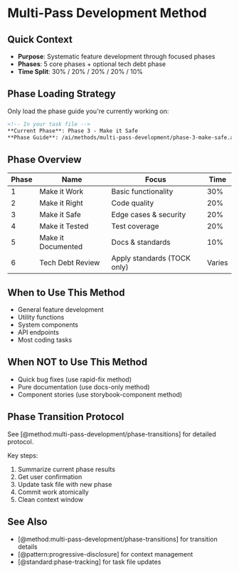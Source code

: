# Multi-Pass Development Method

## Quick Context

- **Purpose**: Systematic feature development through focused phases
- **Phases**: 5 core phases + optional tech debt phase
- **Time Split**: 30% / 20% / 20% / 20% / 10%

## Phase Loading Strategy

Only load the phase guide you're currently working on:

```markdown
<!-- In your task file -->
**Current Phase**: Phase 3 - Make it Safe
**Phase Guide**: /ai/methods/multi-pass-development/phase-3-make-safe.ai.md
```

## Phase Overview

| Phase | Name | Focus | Time |
|-------|------|-------|------|
| 1 | Make it Work | Basic functionality | 30% |
| 2 | Make it Right | Code quality | 20% |
| 3 | Make it Safe | Edge cases & security | 20% |
| 4 | Make it Tested | Test coverage | 20% |
| 5 | Make it Documented | Docs & standards | 10% |
| 6 | Tech Debt Review | Apply standards (TOCK only) | Varies |

## When to Use This Method

- General feature development
- Utility functions
- System components
- API endpoints
- Most coding tasks

## When NOT to Use This Method

- Quick bug fixes (use rapid-fix method)
- Pure documentation (use docs-only method)
- Component stories (use storybook-component method)

## Phase Transition Protocol

See [@method:multi-pass-development/phase-transitions] for detailed protocol.

Key steps:

1. Summarize current phase results
2. Get user confirmation
3. Update task file with new phase
4. Commit work atomically
5. Clean context window

## See Also

- [@method:multi-pass-development/phase-transitions] for transition details
- [@pattern:progressive-disclosure] for context management
- [@standard:phase-tracking] for task file updates
